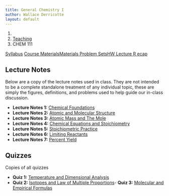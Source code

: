 ```yaml
---
title: General Chemistry I
author: Wallace Derricotte
layout: default
---
```


<ol class="breadcrumb">
  <li><a href="/"><i class="fa fa-home"></i></a></li>
  <li><a href="/teaching/">Teaching</a></li>
  <li class="active">CHEM 111</li>
</ol>

<div class="row">
<div class="col-xs-12">
<div class="btn-group btn-group-justified">
<a class="btn btn-default btn-success" href="{{site.baseurl}}/teaching/chem111f17/syllabus.pdf">
Syllabus</a>
<a class="btn btn-default btn-primary" href="{{site.baseurl}}/teaching/chem111f17/materials/"
>
<span class="hidden-xs">Course Materials</span><span class="visible-xs">Materials</span>
</a>
<a class="btn btn-default btn-warning" href="{{site.baseurl}}/teaching/chem111f17/problem_sets/">
<span class="hidden-xs">Problem Sets</span><span class="visible-xs">HW</span>
</a>
<a class="btn btn-default btn-info" href="{{site.baseurl}}/teaching/chem111f17/lecture_recap/">Lecture R
ecap</a>
</div>
</div>
</div>

## Lecture Notes ##
Below are a copy of the lecture notes used in class. They are not intended to be a complete standalone treatment of any individual topic, these are simply the figures, definitions, and problems used to help guide our in-class discussion.
- **Lecture Notes 1:** [Chemical Foundations]({{site.baseurl}}/teaching/chem111f17/chemical_foundations.pdf) 
- **Lecture Notes 2:** [Atomic and Molecular Structure]({{site.baseurl}}/teaching/chem111f17/atomic_and_molecular_structure.pdf)
- **Lecture Notes 3:** [Atomic Mass and The Mole]({{site.baseurl}}/teaching/chem111f17/atomic_mass_and_the_mole.pdf)
- **Lecture Notes 4:** [Chemical Equations and Stoichiometry]({{site.baseurl}}/teaching/chem111f17/chemical_equations_stoichiometry.pdf)
- **Lecture Notes 5:** [Stoichiometric Practice]({{site.baseurl}}/teaching/chem111f17/stoichiometric_practice.pdf)
- **Lecture Notes 6:** [Limiting Reactants]({{site.baseurl}}/teaching/chem111f17/limiting_reagents_and_percent_yield.pdf)
- **Lecture Notes 7:** [Percent Yield]({{site.baseurl}}/teaching/chem111f17/percent_yield.pdf)

## Quizzes ##
Copies of all quizzes
- **Quiz 1:** [Temperature and Dimensional Analysis]({{site.baseurl}}/teaching/chem111f17/quiz1.pdf)
- **Quiz 2:** [Isotopes and Law of Multiple Proportions]({{site.baseurl}}/teaching/chem111f17/quiz2.pdf)- **Quiz 3:** [Molecular and Empirical Formulas]({{site.baseurl}}/teaching/chem111f17/quiz3.pdf) 
